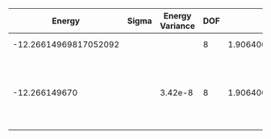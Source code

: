 | Energy                | Sigma | Energy Variance | DOF | Einf              | Method                                                       | Reference |
|-----------------------|-------|-----------------|-----|-------------------|--------------------------------------------------------------|-----------|
| -12.26614969817052092 |       |                 | 8   | 1.906400617142857 | Exact diagonalization                                        | [code](https://github.com/varbench/methods/blob/main/scripts/Hubbard/chain_14_P_4_1.66810054/ed_netket.sh) |
| -12.266149670         |       | 3.42e-8         | 8   | 1.906400617142857 | DMRG (maxbonddim = 1550, extrapolated energy -12.266149729 +/- 5E-8) | [code](https://github.com/varbench/methods/blob/main/programs/dmrg_itensors_hubbard/Hubbard/chain_14_P_4_1.66810054.jl) |
